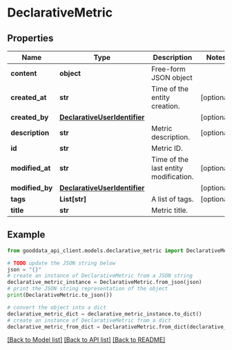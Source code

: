 # DeclarativeMetric


## Properties

Name | Type | Description | Notes
------------ | ------------- | ------------- | -------------
**content** | **object** | Free-form JSON object | 
**created_at** | **str** | Time of the entity creation. | [optional] 
**created_by** | [**DeclarativeUserIdentifier**](DeclarativeUserIdentifier.md) |  | [optional] 
**description** | **str** | Metric description. | [optional] 
**id** | **str** | Metric ID. | 
**modified_at** | **str** | Time of the last entity modification. | [optional] 
**modified_by** | [**DeclarativeUserIdentifier**](DeclarativeUserIdentifier.md) |  | [optional] 
**tags** | **List[str]** | A list of tags. | [optional] 
**title** | **str** | Metric title. | 

## Example

```python
from gooddata_api_client.models.declarative_metric import DeclarativeMetric

# TODO update the JSON string below
json = "{}"
# create an instance of DeclarativeMetric from a JSON string
declarative_metric_instance = DeclarativeMetric.from_json(json)
# print the JSON string representation of the object
print(DeclarativeMetric.to_json())

# convert the object into a dict
declarative_metric_dict = declarative_metric_instance.to_dict()
# create an instance of DeclarativeMetric from a dict
declarative_metric_from_dict = DeclarativeMetric.from_dict(declarative_metric_dict)
```
[[Back to Model list]](../README.md#documentation-for-models) [[Back to API list]](../README.md#documentation-for-api-endpoints) [[Back to README]](../README.md)


